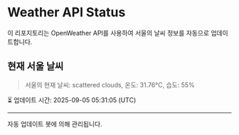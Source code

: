 
# Weather API Status

이 리포지토리는 OpenWeather API를 사용하여 서울의 날씨 정보를 자동으로 업데이트합니다.

## 현재 서울 날씨
> 서울의 현재 날씨: scattered clouds, 온도: 31.76°C, 습도: 55%

⏳ 업데이트 시간: 2025-09-05 05:31:05 (UTC)

---
자동 업데이트 봇에 의해 관리됩니다.
